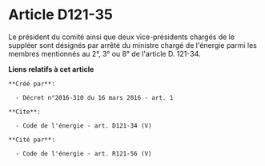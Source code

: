 # Article D121-35

Le président du comité ainsi que deux vice-présidents chargés de le suppléer sont désignés par arrêté du ministre chargé de
l'énergie parmi les membres mentionnés au 2°, 3° ou 8° de l'article D. 121-34.

**Liens relatifs à cet article**

	**Créé par**:

	  - Décret n°2016-310 du 16 mars 2016 - art. 1

	**Cite**:

	  - Code de l'énergie - art. D121-34 (V)

	**Cité par**:

	  - Code de l'énergie - art. R121-56 (V)

